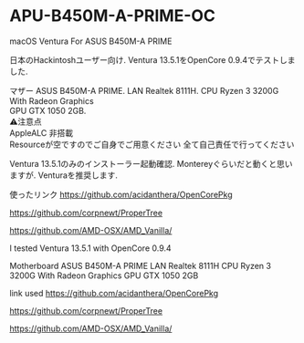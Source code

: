 # APU-B450M-A-PRIME-OC
macOS Ventura For ASUS B450M-A PRIME 

日本のHackintoshユーザー向け. 
Ventura 13.5.1をOpenCore 0.9.4でテストしました. 

マザー ASUS B450M-A PRIME. 
 LAN Realtek 8111H. 
CPU Ryzen 3 3200G With Radeon Graphics  
GPU GTX 1050 2GB.  
⚠️注意点  
AppleALC 非搭載  
Resourceが空ですのでご自身でご用意ください
全て自己責任で行ってください

Ventura 13.5.1のみのインストーラー起動確認. 
Montereyぐらいだと動くと思いますが. 
Venturaを推奨します. 

使ったリンク
https://github.com/acidanthera/OpenCorePkg

https://github.com/corpnewt/ProperTree

https://github.com/AMD-OSX/AMD_Vanilla/

I tested Ventura 13.5.1 with OpenCore 0.9.4

Motherboard ASUS B450M-A PRIME
  LAN Realtek 8111H
CPU Ryzen 3 3200G With Radeon Graphics
GPU GTX 1050 2GB

link used
https://github.com/acidanthera/OpenCorePkg

https://github.com/corpnewt/ProperTree

https://github.com/AMD-OSX/AMD_Vanilla/
